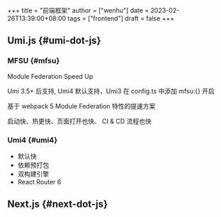 +++
title = "前端框架"
author = ["wenhu"]
date = 2023-02-26T13:39:00+08:00
tags = ["frontend"]
draft = false
+++

## Umi.js {#umi-dot-js}


### MFSU {#mfsu}

Module Federation Speed Up

Umi 3.5+ 后支持, Umi4 默认支持，Umi3 在 config.ts 中添加 mfsu:{} 开启

基于 webpack 5 Module Federation 特性的提速方案

启动快、热更快、页面打开也快、 CI &amp; CD 流程也快


### Umi4 {#umi4}

-   默认快
-   依赖预打包
-   双构建引擎
-   React Router 6


## Next.js {#next-dot-js}

